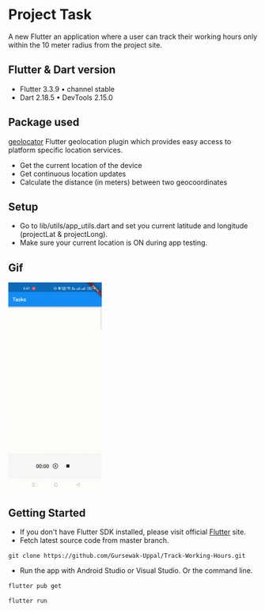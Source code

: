 # Project Task

A new Flutter an application where a user can track their working hours only within the 10
meter radius from the project site.

## Flutter & Dart version

- Flutter 3.3.9 • channel stable
- Dart 2.18.5 • DevTools 2.15.0

## Package used

[geolocator](https://pub.dev/packages/geolocator) Flutter geolocation plugin which provides easy access to platform specific location services.

- Get the current location of the device
- Get continuous location updates
- Calculate the distance (in meters) between two geocoordinates

## Setup

- Go to lib/utils/app_utils.dart and set you current latitude and longitude (projectLat & projectLong).
- Make sure your current location is ON during app testing.

## Gif

<img src="https://github.com/Gursewak-Uppal/Track-Working-Hours/blob/main/gif/Record_2022-11-29-15-47-48.gif?raw=true"  height="420" /> 

## Getting Started
  - If you don't have Flutter SDK installed, please visit official [Flutter](https://flutter.dev/) site.
  - Fetch latest source code from master branch.
 
 ```
 git clone https://github.com/Gursewak-Uppal/Track-Working-Hours.git
 ```  
 - Run the app with Android Studio or Visual Studio. Or the command line.
 
 ```
 flutter pub get
 ```
 ```
 flutter run
 ```
